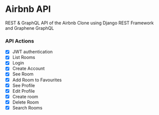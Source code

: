# Airbnb API

REST & GraphQL API of the Airbnb Clone using Django REST Framework and Graphene GraphQL

### API Actions

- [x] JWT authentication  
- [x] List Rooms  
- [x] Login  
- [x] Create Account  
- [x] See Room  
- [x] Add Room to Favourites  
- [X] See Profile  
- [X] Edit Profile  
- [x] Create room  
- [x] Delete Room  
- [x] Search Rooms 
